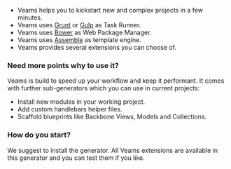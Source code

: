  
* Veams helps you to kickstart new and complex projects in a few minutes.
* Veams uses [Grunt](http://gruntjs.com/) or [Gulp](http://gulpjs.com/) as Task Runner.
* Veams uses [Bower](http://bower.io/) as Web Package Manager.
* Veams uses [Assemble](http://assemble.io/) as template engine.
* Veams provides several extensions you can choose of.

### Need more points why to use it?

Veams is build to speed up your workflow and keep it performant. It comes with further sub-generators which you can use in current projects:
* Install new modules in your working project.
* Add custom handlebars helper files.
* Scaffold blueprints like Backbone Views, Models and Collections.

### How do you start? 

We suggest to install the generator. All Veams extensions are available in this generator and you can test them if you like.